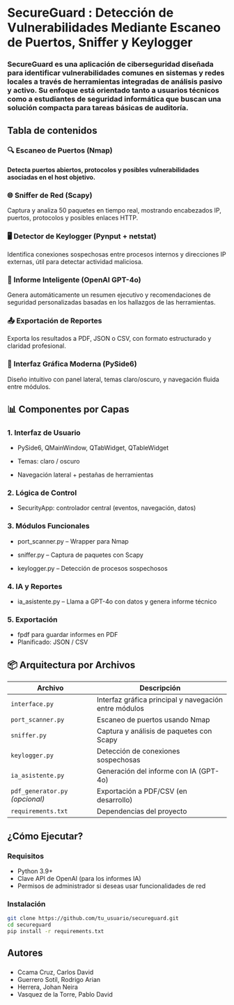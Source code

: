 # SecureGuard : Detección de Vulnerabilidades Mediante Escaneo de Puertos, Sniffer y Keylogger
### SecureGuard es una aplicación de ciberseguridad diseñada para identificar vulnerabilidades comunes en sistemas y redes locales a través de herramientas integradas de análisis pasivo y activo. Su enfoque está orientado tanto a usuarios técnicos como a estudiantes de seguridad informática que buscan una solución compacta para tareas básicas de auditoría.
## Tabla de contenidos
### 🔍 Escaneo de Puertos (Nmap)
#### Detecta puertos abiertos, protocolos y posibles vulnerabilidades asociadas en el host objetivo.

### 🌐 Sniffer de Red (Scapy)
Captura y analiza 50 paquetes en tiempo real, mostrando encabezados IP, puertos, protocolos y posibles enlaces HTTP.

### 🖥️ Detector de Keylogger (Pynput + netstat)
Identifica conexiones sospechosas entre procesos internos y direcciones IP externas, útil para detectar actividad maliciosa.

### 🤖 Informe Inteligente (OpenAI GPT-4o)
Genera automáticamente un resumen ejecutivo y recomendaciones de seguridad personalizadas basadas en los hallazgos de las herramientas.

### 📤 Exportación de Reportes
Exporta los resultados a PDF, JSON o CSV, con formato estructurado y claridad profesional.

### 🎨 Interfaz Gráfica Moderna (PySide6)
Diseño intuitivo con panel lateral, temas claro/oscuro, y navegación fluida entre módulos.


## 📊 Componentes por Capas
### 1. Interfaz de Usuario
* PySide6, QMainWindow, QTabWidget, QTableWidget

* Temas: claro / oscuro

* Navegación lateral + pestañas de herramientas

### 2. Lógica de Control
* SecurityApp: controlador central (eventos, navegación, datos)

### 3. Módulos Funcionales
* port_scanner.py – Wrapper para Nmap

* sniffer.py – Captura de paquetes con Scapy

* keylogger.py – Detección de procesos sospechosos

### 4. IA y Reportes
* ia_asistente.py – Llama a GPT-4o con datos y genera informe técnico

### 5. Exportación
* fpdf para guardar informes en PDF
* Planificado: JSON / CSV



## 📦 Arquitectura por Archivos
| Archivo                         | Descripción                                           |
| ------------------------------- | ----------------------------------------------------- |
| `interface.py`                  | Interfaz gráfica principal y navegación entre módulos |
| `port_scanner.py`               | Escaneo de puertos usando Nmap                        |
| `sniffer.py`                    | Captura y análisis de paquetes con Scapy              |
| `keylogger.py`                  | Detección de conexiones sospechosas                   |
| `ia_asistente.py`               | Generación del informe con IA (GPT-4o)                |
| `pdf_generator.py` *(opcional)* | Exportación a PDF/CSV (en desarrollo)                 |
| `requirements.txt`              | Dependencias del proyecto                             |

## ¿Cómo Ejecutar?
### Requisitos
* Python 3.9+
* Clave API de OpenAI (para los informes IA)
* Permisos de administrador si deseas usar funcionalidades de red
### Instalación
```bash
git clone https://github.com/tu_usuario/secureguard.git
cd secureguard
pip install -r requirements.txt
```
## Autores
###
* Ccama Cruz, Carlos David
* Guerrero Sotil, Rodrigo Arian
* Herrera, Johan Neira
* Vasquez de la Torre, Pablo David
